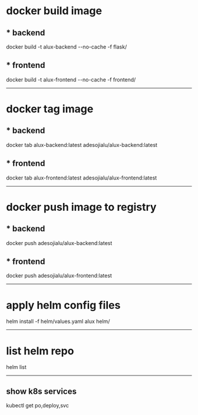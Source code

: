 # docker build image
## * backend
docker build -t alux-backend --no-cache -f flask/
## * frontend
docker build -t alux-frontend --no-cache -f frontend/

---

# docker tag image
## * backend
docker tab alux-backend:latest adesojialu/alux-backend:latest
## * frontend
docker tab alux-frontend:latest adesojialu/alux-frontend:latest

---

# docker push image to registry
## * backend
docker push adesojialu/alux-backend:latest
## * frontend
docker push adesojialu/alux-frontend:latest

---

# apply helm config files
helm install -f helm/values.yaml alux helm/

---

# list helm repo
helm list

---

## show k8s services
kubectl get po,deploy,svc 


